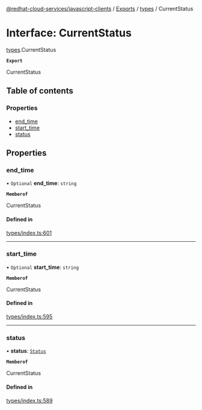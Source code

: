 [@redhat-cloud-services/javascript-clients](../README.md) / [Exports](../modules.md) / [types](../modules/types.md) / CurrentStatus

# Interface: CurrentStatus

[types](../modules/types.md).CurrentStatus

**`Export`**

CurrentStatus

## Table of contents

### Properties

- [end\_time](types.CurrentStatus.md#end_time)
- [start\_time](types.CurrentStatus.md#start_time)
- [status](types.CurrentStatus.md#status)

## Properties

### end\_time

• `Optional` **end\_time**: `string`

**`Memberof`**

CurrentStatus

#### Defined in

[types/index.ts:601](https://github.com/RedHatInsights/javascript-clients/blob/main/packages/integrations/types/index.ts#L601)

___

### start\_time

• `Optional` **start\_time**: `string`

**`Memberof`**

CurrentStatus

#### Defined in

[types/index.ts:595](https://github.com/RedHatInsights/javascript-clients/blob/main/packages/integrations/types/index.ts#L595)

___

### status

• **status**: [`Status`](../enums/types.Status.md)

**`Memberof`**

CurrentStatus

#### Defined in

[types/index.ts:589](https://github.com/RedHatInsights/javascript-clients/blob/main/packages/integrations/types/index.ts#L589)
